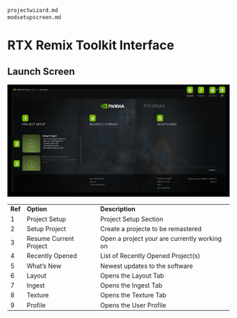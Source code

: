 ```{toctree}
projectwizard.md
modsetupscreen.md
```
# RTX Remix Toolkit Interface


## Launch Screen

![Launch Sreen](../data/images/rtxremix_065.PNG)

<table>
  <tr>
   <td><strong>Ref</strong>
   </td>
   <td><strong>Option</strong>
   </td>
   <td><strong>Description</strong>
   </td>
  </tr>
  <tr>
   <td>1
   </td>
   <td>Project Setup
   </td>
   <td>Project Setup Section
   </td>
  </tr>
  <tr>
   <td>2
   </td>
   <td>Setup Project
   </td>
   <td>Create a projecte to be remastered
   </td>
  </tr>
   <td>3
   </td>
   <td>Resume Current Project
   </td>
   <td>Open a project your are currently working on
   </td>
  </tr>
   <td>4
   </td>
   <td>Recently Opened
   </td>
   <td>List of Recently Opened Project(s)
   </td>
  </tr>
   <td>5
   </td>
   <td>What’s New
   </td>
   <td>Newest updates to the software
   </td>
  </tr>
   <td>6
   </td>
   <td>Layout
   </td>
   <td>Opens the Layout Tab
   </td>
  </tr>
   <td>7
   </td>
   <td>Ingest
   </td>
   <td>Opens the Ingest Tab
   </td>
  </tr>
   <td>8
   </td>
   <td>Texture
   </td>
   <td>Opens the Texture Tab
   </td>
  </tr>
   <td>9
   </td>
   <td>Profile
   </td>
   <td>Opens the User Profile
   </td>
  </tr>
</table>